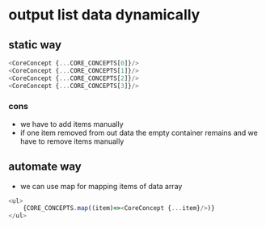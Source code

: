 # output list data dynamically 

## static way 
```js
<CoreConcept {...CORE_CONCEPTS[0]}/>
<CoreConcept {...CORE_CONCEPTS[1]}/>
<CoreConcept {...CORE_CONCEPTS[2]}/>
<CoreConcept {...CORE_CONCEPTS[3]}/>
```
### cons
* we have to add items manually
* if one item removed from out data the empty container remains and we have to remove items manually 

## automate way 
* we can use map for mapping items of data array 
```js
<ul>
    {CORE_CONCEPTS.map((item)=><CoreConcept {...item}/>)}
</ul>
```